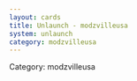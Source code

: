 ```yaml
---
layout: cards
title: Unlaunch - modzvilleusa
system: unlaunch
category: modzvilleusa
---
```

<div class="alert alert-secondary mb-4"><span class="i18n innerHTML-category">Category: </span><span class="i18n innerHTML-cat-modzvilleusa">modzvilleusa</span></div>
